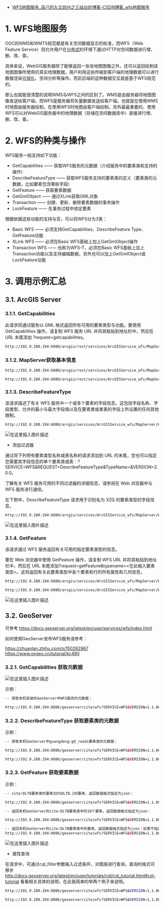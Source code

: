 - [WFS地图服务_自己的九又四分之三站台的博客-CSDN博客_wfs地图服务](https://qlygmwcx.blog.csdn.net/article/details/120091068)

# 1. WFS地图服务

OGC的WMS和WMTS规范都是有关空间数据显示的标准，而WFS（Web Feature Service）则允许用户在[分布式](https://so.csdn.net/so/search?q=分布式&spm=1001.2101.3001.7020)的环境下通过HTTP对空间数据进行增、删、改、查。

具体来说，WebGIS服务器除了能够返回一张张地图图像之外，还可以返回绘制该地图图像所使用的真实地理数据。用户利用这些传输到客户端的地理数据可以进行数据渲染[可视化](https://so.csdn.net/so/search?q=可视化&spm=1001.2101.3001.7020)、空间分析等操作。而前后端的这种数据交互就是基于WFS规范的。

那么也就能很清楚的说明WMS与WFS之间的区别了。WMS是由服务器将地图图像发送给客户端，而WFS是服务器将矢量数据发送给客户端。也就是在使用WMS时地图由服务器绘制，在使用WFS时地图由客户端绘制。另外最最重要的，使用WFS可以对WebGIS服务器中的地理数据（存储在空间数据库中）直接进行增、删、改、查。

# 2. WFS的种类与操作

WFS服务一般支持如下功能：

- GetCapabilities —— 获取WFS服务的元数据（介绍服务中的要素类和支持的操作）
- DescribeFeatureType —— 获取WFS服务支持的要素类的定义（要素类的元数据，比如要素包含哪些字段）
- GetFeature —— 获取要素数据
- GetGmlObject —— 通过XLink获取GML对象
- Transaction —— 创建、更新、删除要素数据的事务操作
- LockFeature —— 在事务过程中锁定要素

根据依据这些功能的支持与否，可以将WFS分为3类：

- Basic WFS —— 必须支持GetCapabilities、DescribeFeature Type、GetFeature功能
- XLink WFS —— 必须在Basic WFS基础上加上GetGmlObject操作
- Transaction WFS —— 也称为WFS-T，必须在Basic WFS基础上加上Transaction功能以及支持编辑数据，另外也可以加上GetGmlObject或LockFeature功能

# 3. 调用示例汇总

## 3.1. ArcGIS Server

### 3.1.1. GetCapabilities

此请求将通过服务以 GML 格式返回所有可用的要素类型与功能。要使用 GetCapabilities 操作，请复制 WFS 服务 URL 并将其粘贴到地址栏中，然后在 URL 末尾添加 ?request=getcapabilities。

```html
http://192.9.100.194:6080/arcgis/rest/services/ArcGISService_wfs/MapServer?SERVICE=WFS&VERSION=1.1.0&REQUEST=GetCapabilities
```

### 3.1.2. MapServer获取基本信息

```html
http://192.9.100.194:6080/arcgis/rest/services/ArcGISService_wfs/MapServer/0

http://192.9.100.194:6080/arcgis/rest/services/ArcGISService_wfs/MapServer/0?f=pjson
```

### 3.1.3. DescribeFeatureType

该请求描述了有关 WFS 服务中一个或多个要素的字段信息。这包括字段名称、字段类型、允许的最小与最大字段值以及在要素类或者表的字段上所设置的任何其他限制。

```html
http://192.9.100.194:6080/arcgis/services/ArcGISService_wfs/MapServer/WFSServer?SERVICE=WFS&VERSION=2.0.0&REQUEST=DescribeFeatureType
```

![在这里插入图片描述](https://img-blog.csdnimg.cn/1d2ba4957a974de3a595a32b4188dbba.png?x-oss-process=image/watermark,type_ZHJvaWRzYW5zZmFsbGJhY2s,shadow_50,text_Q1NETiBA5oS_5L2g6LWw5Ye65Y2K55Sf,size_20,color_FFFFFF,t_70,g_se,x_16#pic_center)

- 添加过滤器

通过将下列带有要素类型名称或表名称的请求添加到 URL 的末尾，您也可以指定您需要其字段信息的单个要素类或表：?SERVICE=WFS&REQUEST=DescribeFeatureType&TypeName=&VERSION=2.0.0。

了解有关 WFS 服务可用的不同过滤器的详细信息，请参阅在 Web 浏览器中与 WFS 服务进行通信。

在下例中，DescribeFeatureType 请求用于识别名为 XZQ 的要素类型的字段信息。

```html
http://192.9.100.194:6080/arcgis/services/ArcGISService_wfs/MapServer/WFSServer?SERVICE=WFS&VERSION=2.0.0&REQUEST=DescribeFeatureType&TYPENAME=XZQ
```

![在这里插入图片描述](https://img-blog.csdnimg.cn/138da5a6774c40b8903c091e46e756d4.png?x-oss-process=image/watermark,type_ZHJvaWRzYW5zZmFsbGJhY2s,shadow_50,text_Q1NETiBA5oS_5L2g6LWw5Ye65Y2K55Sf,size_20,color_FFFFFF,t_70,g_se,x_16#pic_center)

### 3.1.4. GetFeature

该请求通过 WFS 服务返回有关可用的指定要素类型的信息。

要在 Web 浏览器中使用 GetFeature 操作，请复制 WFS URL 并将其粘贴到地址栏中，然后在 URL 末尾添加?request=getFeature&typename=<在此输入要素类型>。这将返回有关此要素类型中各个要素和行的所有属性和几何信息。

```html
http://192.9.100.194:6080/arcgis/services/ArcGISService_wfs/MapServer/WFSServer?service=WFS&request=GetFeature&version=1.1.0&typename=XZQ

http://192.9.100.194:6080/arcgis/services/ArcGISService_wfs/MapServer/WFSServer?service=WFS&request=GetFeature&version=1.1.0&typename=XZQ&srsname=EPSG:4529&BBOX=41409557.961,4105360.884
```

![在这里插入图片描述](https://img-blog.csdnimg.cn/827535cc0c624eafa3d858249502eaa8.png?x-oss-process=image/watermark,type_ZHJvaWRzYW5zZmFsbGJhY2s,shadow_50,text_Q1NETiBA5oS_5L2g6LWw5Ye65Y2K55Sf,size_20,color_FFFFFF,t_70,g_se,x_16#pic_center)

## 3.2. GeoServer

可参考 https://docs.geoserver.org/latest/en/user/services/wfs/index.html

如何使用GeoServer发布WFS服务请参考：

https://zhuanlan.zhihu.com/p/150262867
https://www.osgeo.cn/tutorial/kc490

### 3.2.1. GetCapabilities 获取元数据

![在这里插入图片描述](https://img-blog.csdnimg.cn/c87cd2441f304e16bc4f5860b476a620.png?x-oss-process=image/watermark,type_ZHJvaWRzYW5zZmFsbGJhY2s,shadow_50,text_Q1NETiBA5oS_5L2g6LWw5Ye65Y2K55Sf,size_19,color_FFFFFF,t_70,g_se,x_16#pic_center)

示例：

```html
-- 获取本机安装的GeoServer中WFS服务的元数据：

http://192.9.100.194:8086/geoserver/cite/wfs?SERVICE=WFS&VERSION=1.1.0&REQUEST=GetCapabilities
```

### 3.2.2. DescribeFeatureType 获取要素类的元数据

示例：

```html
-- 获取本机GeoServer中guangdong:gd_roads要素类的元数据：

http://192.9.100.194:8086/geoserver/cite/wfs?SERVICE=WFS&VERSION=1.1.0&REQUEST=DescribeFeatureType

http://192.9.100.194:8086/geoserver/cite/wfs?SERVICE=WFS&VERSION=1.1.0&REQUEST=DescribeFeatureType&TYPENAME=DLTB
```

### 3.2.3. GetFeature 获取要素数据

示例：

```html
-- cite:DLTB要素类的要素ID为DLTB.1的要素，返回数据格式指定为json：

http://192.9.100.194:8086/geoserver/cite/wfs?SERVICE=WFS&VERSION=1.1.0&REQUEST=GetFeature&TYPENAME=DLTB&OUTPUTFORMAT=application/json&FEATUREID=DLTB.1

-- 返回本机GeoServer的cite:DLTB要素类中的10个要素，返回数据格式指定为json：

http://192.9.100.194:8086/geoserver/cite/wfs?SERVICE=WFS&VERSION=1.1.0&REQUEST=GetFeature&TYPENAME=DLTB&OUTPUTFORMAT=application/json&MAXFEATURES=10

-- 返回本机GeoServer的cite:DLTB要素类中的要素，返回数据格式指定为json：如果不指定MAXFEATURES则为最大
http://192.9.100.194:8086/geoserver/cite/wfs?SERVICE=WFS&VERSION=1.1.0&REQUEST=GetFeature&TYPENAME=DLTB&OUTPUTFORMAT=application/json
```

![在这里插入图片描述](https://img-blog.csdnimg.cn/367166d976ed498eb7d099073661a278.png?x-oss-process=image/watermark,type_ZHJvaWRzYW5zZmFsbGJhY2s,shadow_50,text_Q1NETiBA5oS_5L2g6LWw5Ye65Y2K55Sf,size_20,color_FFFFFF,t_70,g_se,x_16#pic_center)

- 属性查询

在请求中，可通过cql_filter参数输入过滤条件，对图层进行查询，查询的格式可移步 http://docs.geoserver.org/latest/en/user/tutorials/cql/cql_tutorial.html#cql-tutorial 看看相关具体的说明，在此我简单的举两个例子来说明。

```bash
http://192.9.100.194:8086/geoserver/cite/wfs?SERVICE=WFS&VERSION=1.1.0&REQUEST=GetFeature&TYPENAME=DLTB&OUTPUTFORMAT=application/json&cql_filter=DLBM='0307'

http://192.9.100.194:8086/geoserver/cite/wfs?SERVICE=WFS&VERSION=1.1.0&REQUEST=GetFeature&TYPENAME=DLTB&OUTPUTFORMAT=application/json&cql_filter=DLBM='0307'
```

